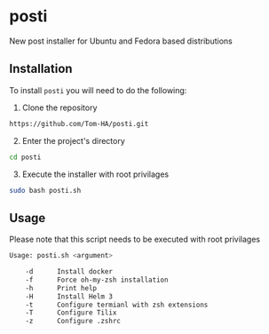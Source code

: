 # posti
New post installer for Ubuntu and Fedora based distributions

## Installation

To install `posti` you will need to do the following:

1. Clone the repository

```sh
https://github.com/Tom-HA/posti.git
```

2. Enter the project's directory

```sh
cd posti
```

3. Execute the installer with root privilages

```sh
sudo bash posti.sh
```

## Usage

Please note that this script needs to be executed with root privilages

```sh
Usage: posti.sh <argument>

    -d      Install docker
    -f      Force oh-my-zsh installation
    -h      Print help
    -H      Install Helm 3
    -t      Configure termianl with zsh extensions
    -T      Configure Tilix
    -z      Configure .zshrc
```